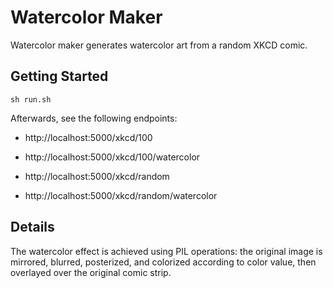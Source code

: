 Watercolor Maker
===

Watercolor maker generates watercolor art from a random XKCD comic.

Getting Started
---

    sh run.sh


Afterwards, see the following endpoints:

* http://localhost:5000/xkcd/100
* http://localhost:5000/xkcd/100/watercolor


* http://localhost:5000/xkcd/random
* http://localhost:5000/xkcd/random/watercolor


Details
---

The watercolor effect is achieved using PIL operations: the original image is mirrored, blurred, posterized, and colorized according to color value, then overlayed over the original comic strip.